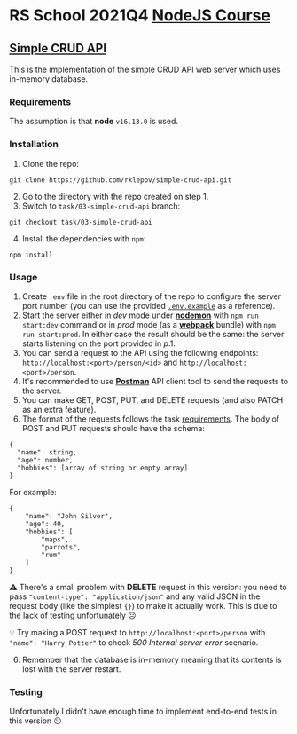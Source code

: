 # RS School 2021Q4 [NodeJS Course](https://github.com/rolling-scopes-school/basic-nodejs-course "Welcome to the Rolling Scopes School Node.js course!")
## [Simple CRUD API](https://github.com/rolling-scopes-school/basic-nodejs-course/blob/master/descriptions/simple-crud-api.md "Simple CRUD API")

This is the implementation of the simple CRUD API web server which uses in-memory database.

### Requirements
The assumption is that **node** `v16.13.0` is used.

### Installation
1. Clone the repo:
```
git clone https://github.com/rklepov/simple-crud-api.git
```
2. Go to the directory with the repo created on step 1.
3. Switch to `task/03-simple-crud-api` branch:
```
git checkout task/03-simple-crud-api
```
4. Install the dependencies with `npm`:
```
npm install
```

### Usage
1. Create `.env` file in the root directory of the repo to configure the server port number (you can use the provided [`.env.example`](https://github.com/rklepov/simple-crud-api/edit/task/03-simple-crud-api) as a reference).
2. Start the server either in *dev* mode under [**nodemon**](https://www.npmjs.com/package/nodemon) with `npm run start:dev` command or in *prod* mode (as a [**webpack**](https://webpack.js.org/concepts) bundle) with `npm run start:prod`. In either case the result should be the same: the server starts listening on the port provided in *p*.1.
3. You can send a request to the API using the following endpoints: `http://localhost:<port>/person/<id>` and `http://localhost:<port>/person`.
4. It's recommended to use [**Postman**](https://learning.postman.com/docs/getting-started/installation-and-updates/) API client tool to send the requests to the server.
5. You can make GET, POST, PUT, and DELETE requests (and also PATCH as an extra feature).
7. The format of the requests follows the task [requirements](https://github.com/rolling-scopes-school/basic-nodejs-course/blob/master/descriptions/simple-crud-api.md). The body of POST and PUT requests should have the schema:
```
{
  "name": string,
  "age": number,
  "hobbies": [array of string or empty array]
}
```
For example:
```
{
    "name": "John Silver",
    "age": 40,
    "hobbies": [
        "maps",
        "parrots",
        "rum"
    ]
}
```
⚠️ There's a small problem with **DELETE** request in this version: you need to pass `"content-type": "application/json"` and any valid JSON in the request body (like the simplest `{}`) to make it actually work. This is due to the lack of testing unfortunately ☹️

💡 Try making a POST request to `http://localhost:<port>/person` with `"name": "Harry Potter"` to check *500 Internal server error* scenario.

6. Remember that the database is in-memory meaning that its contents is lost with the server restart.

### Testing 
Unfortunately I didn't have enough time to implement end-to-end tests in this version ☹️
